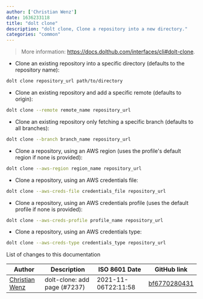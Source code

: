 ```yaml
---
author: ['Christian Wenz']
date: 1636233118
title: "dolt clone"
description: "dolt clone, Clone a repository into a new directory."
categories: "common"
---
```

> More information: <https://docs.dolthub.com/interfaces/cli#dolt-clone>.

- Clone an existing repository into a specific directory (defaults to the repository name):

```bash
dolt clone repository_url path/to/directory
```

- Clone an existing repository and add a specific remote (defaults to origin):

```bash
dolt clone --remote remote_name repository_url
```

- Clone an existing repository only fetching a specific branch (defaults to all branches):

```bash
dolt clone --branch branch_name repository_url
```

- Clone a repository, using an AWS region (uses the profile's default region if none is provided):

```bash
dolt clone --aws-region region_name repository_url
```

- Clone a repository, using an AWS credentials file:

```bash
dolt clone --aws-creds-file credentials_file repository_url
```

- Clone a repository, using an AWS credentials profile (uses the default profile if none is provided):

```bash
dolt clone --aws-creds-profile profile_name repository_url
```

- Clone a repository, using an AWS credentials type:

```bash
dolt clone --aws-creds-type credentials_type repository_url
```
List of changes to this documentation


Author | Description | ISO 8601 Date | GitHub link
------|-----|-----|-----
[Christian Wenz](mailto:christian@wenz.org) | dolt-clone: add page (#7237) | 2021-11-06T22:11:58 | [bf6770280431](https://github.com/tldr-pages/tldr/commit/bf6770280431af83be0ea775c606063f46f595af)

